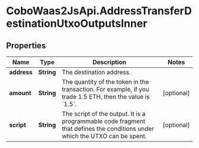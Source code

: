 # CoboWaas2JsApi.AddressTransferDestinationUtxoOutputsInner

## Properties

Name | Type | Description | Notes
------------ | ------------- | ------------- | -------------
**address** | **String** | The destination address. | 
**amount** | **String** | The quantity of the token in the transaction. For example, if you trade 1.5 ETH, then the value is &#x60;1.5&#x60;.  | [optional] 
**script** | **String** | The script of the output. It is a programmable code fragment that defines the conditions under which the UTXO can be spent. | [optional] 


